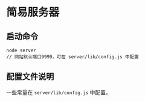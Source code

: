 # 简易服务器

## 启动命令

    node server
    // 网站默认端口9999，可在 server/lib/config.js 中配置
    
## 配置文件说明
    
一些常量在 `server/lib/config.js` 中配置。
